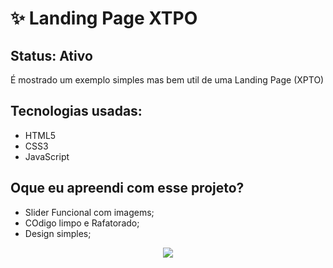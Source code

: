 <h1>✨ Landing Page XTPO </h1>

<h2>Status: Ativo </h2>

<p>É mostrado um exemplo simples mas bem util de uma Landing Page (XPTO)</p>

<h2>Tecnologias usadas: </h2>

+ HTML5
+ CSS3
+ JavaScript

<h2>Oque eu apreendi com esse projeto? </h2>

+ Slider Funcional com imagems;
+ COdigo limpo e Rafatorado;
+ Design simples; 

<center><img src = "https://github.com/T4goz2005/Landing-Page-XPTO/assets/116327263/35f4dab3-eaa3-4416-8518-552860331498"></center>
